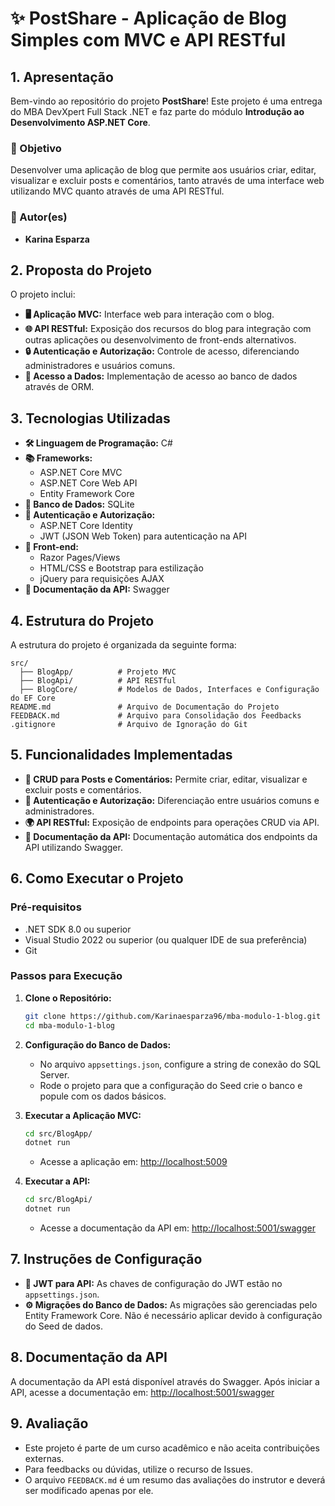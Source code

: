 # **✨ PostShare - Aplicação de Blog Simples com MVC e API RESTful**

## **1. Apresentação**
Bem-vindo ao repositório do projeto **PostShare**! Este projeto é uma entrega do MBA DevXpert Full Stack .NET e faz parte do módulo **Introdução ao Desenvolvimento ASP.NET Core**.

### **🎯 Objetivo**
Desenvolver uma aplicação de blog que permite aos usuários criar, editar, visualizar e excluir posts e comentários, tanto através de uma interface web utilizando MVC quanto através de uma API RESTful.

### **👤 Autor(es)**
- **Karina Esparza**

## **2. Proposta do Projeto**
O projeto inclui:
- **🖥 Aplicação MVC:** Interface web para interação com o blog.
- **🌐 API RESTful:** Exposição dos recursos do blog para integração com outras aplicações ou desenvolvimento de front-ends alternativos.
- **🔒 Autenticação e Autorização:** Controle de acesso, diferenciando administradores e usuários comuns.
- **💾 Acesso a Dados:** Implementação de acesso ao banco de dados através de ORM.

## **3. Tecnologias Utilizadas**
- **🛠 Linguagem de Programação:** C#
- **📚 Frameworks:**
  - ASP.NET Core MVC
  - ASP.NET Core Web API
  - Entity Framework Core
- **💾 Banco de Dados:** SQLite
- **🔐 Autenticação e Autorização:**
  - ASP.NET Core Identity
  - JWT (JSON Web Token) para autenticação na API
- **🎨 Front-end:**
  - Razor Pages/Views
  - HTML/CSS e Bootstrap para estilização
  - jQuery para requisições AJAX
- **📄 Documentação da API:** Swagger

## **4. Estrutura do Projeto**
A estrutura do projeto é organizada da seguinte forma:

```
src/
  ├── BlogApp/          # Projeto MVC
  ├── BlogApi/          # API RESTful
  ├── BlogCore/         # Modelos de Dados, Interfaces e Configuração do EF Core
README.md               # Arquivo de Documentação do Projeto
FEEDBACK.md             # Arquivo para Consolidação dos Feedbacks
.gitignore              # Arquivo de Ignoração do Git
```

## **5. Funcionalidades Implementadas**
- **📝 CRUD para Posts e Comentários:** Permite criar, editar, visualizar e excluir posts e comentários.
- **🔑 Autenticação e Autorização:** Diferenciação entre usuários comuns e administradores.
- **🌍 API RESTful:** Exposição de endpoints para operações CRUD via API.
- **📑 Documentação da API:** Documentação automática dos endpoints da API utilizando Swagger.

## **6. Como Executar o Projeto**

### **Pré-requisitos**
- .NET SDK 8.0 ou superior
- Visual Studio 2022 ou superior (ou qualquer IDE de sua preferência)
- Git

### **Passos para Execução**
1. **Clone o Repositório:**
   ```bash
   git clone https://github.com/Karinaesparza96/mba-modulo-1-blog.git
   cd mba-modulo-1-blog
   ```

2. **Configuração do Banco de Dados:**
   - No arquivo `appsettings.json`, configure a string de conexão do SQL Server.
   - Rode o projeto para que a configuração do Seed crie o banco e popule com os dados básicos.

3. **Executar a Aplicação MVC:**
   ```bash
   cd src/BlogApp/
   dotnet run
   ```
   - Acesse a aplicação em: [http://localhost:5009](http://localhost:5009)

4. **Executar a API:**
   ```bash
   cd src/BlogApi/
   dotnet run
   ```
   - Acesse a documentação da API em: [http://localhost:5001/swagger](http://localhost:5001/swagger)

## **7. Instruções de Configuração**
- **🔑 JWT para API:** As chaves de configuração do JWT estão no `appsettings.json`.
- **⚙️ Migrações do Banco de Dados:** As migrações são gerenciadas pelo Entity Framework Core. Não é necessário aplicar devido à configuração do Seed de dados.

## **8. Documentação da API**
A documentação da API está disponível através do Swagger. Após iniciar a API, acesse a documentação em: [http://localhost:5001/swagger](http://localhost:5001/swagger)

## **9. Avaliação**
- Este projeto é parte de um curso acadêmico e não aceita contribuições externas.
- Para feedbacks ou dúvidas, utilize o recurso de Issues.
- O arquivo `FEEDBACK.md` é um resumo das avaliações do instrutor e deverá ser modificado apenas por ele.
